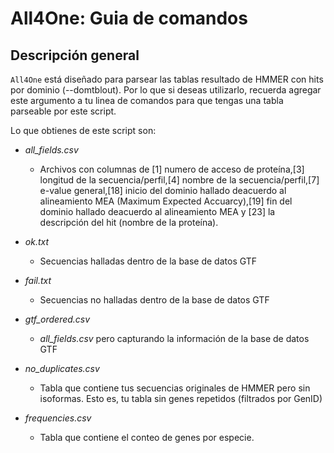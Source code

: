 # All4One: Guia de comandos 

## Descripción general

`All4One` está diseñado para parsear las tablas resultado de HMMER con hits por dominio (--domtblout). Por lo que si deseas utilizarlo, recuerda agregar este argumento a tu linea de comandos para que tengas una tabla parseable por este script.

Lo que obtienes de este script son:

- *all_fields.csv*
  - Archivos con columnas de [1] numero de acceso de proteína,[3] longitud de la secuencia/perfil,[4] nombre de la secuencia/perfil,[7] e-value general,[18] inicio del dominio hallado deacuerdo al alineamiento MEA (Maximum Expected Accuarcy),[19] fin del dominio hallado deacuerdo al alineamiento MEA y [23] la descripción del hit (nombre de la proteína).

- *ok.txt*
	+ Secuencias halladas dentro de la base de datos GTF
	
- *fail.txt*
	+ Secuencias no halladas dentro de la base de datos GTF
	
- *gtf_ordered.csv*
	+ *all_fields.csv* pero capturando la información de la base de datos GTF
	
- *no_duplicates.csv*
	+ Tabla que contiene tus secuencias originales de HMMER pero sin isoformas. Esto es, tu tabla sin genes repetidos (filtrados por GenID)

- *frequencies.csv*
	+ Tabla que contiene el conteo de genes por especie.

